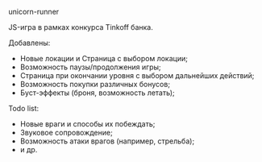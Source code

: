 unicorn-runner

JS-игра в рамках конкурса Tinkoff банка.

Добавлены:
* Новые локации и Страница с выбором локации;
* Возможность паузы/продолжения игры;
* Страница при окончании уровня с выбором дальнейших действий;
* Возможность покупки различных бонусов;
* Буст-эффекты (броня, возможность летать);

Todo list:
* Новые враги и способы их побеждать;
* Звуковое сопровождение;
* Возможность атаки врагов (например, стрельба);
* и др.
